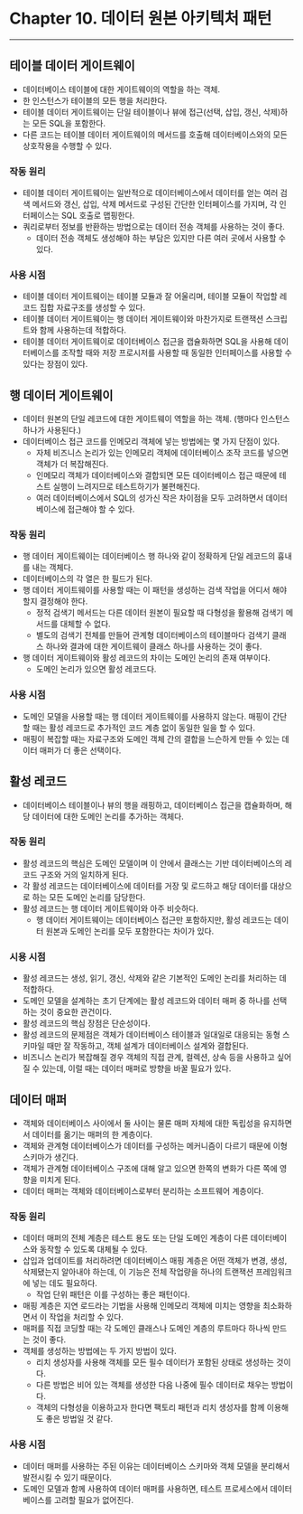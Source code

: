 # Chapter 10. 데이터 원본 아키텍처 패턴
- - -

## 테이블 데이터 게이트웨이
* 데이터베이스 테이블에 대한 게이트웨이의 역할을 하는 객체.
* 한 인스턴스가 테이블의 모든 행을 처리한다.
* 테이블 데이터 게이트웨이는 단일 테이블이나 뷰에 접근(선택, 삽입, 갱신, 삭제)하는 모든 SQL을 포함한다.
* 다른 코드는 테이블 데이터 게이트웨이의 메서드를 호출해 데이터베이스와의 모든 상호작용을 수행할 수 있다.

### 작동 원리
* 테이블 데이터 게이트웨이는 일반적으로 데이터베이스에서 데이터를 얻는 여러 검색 메서드와 갱신, 삽입, 삭제 메서드로 구성된 간단한 인터페이스를 가지며, 각 인터페이스는 SQL 호출로 맵핑한다.
* 쿼리로부터 정보를 반환하는 방법으로는 데이터 전송 객체를 사용하는 것이 좋다.
  * 데이터 전송 객체도 생성해야 하는 부담은 있지만 다른 여러 곳에서 사용할 수 있다.

### 사용 시점
* 테이블 데이터 게이트웨이는 테이블 모듈과 잘 어울리며, 테이블 모듈이 작업할 레코드 집합 자료구조를 생성할 수 있다.
* 테이블 데이터 게이트웨이는 행 데이터 게이트웨이와 마찬가지로 트랜잭션 스크립트와 함께 사용하는데 적합하다.
* 테이블 데이터 게이트웨이로 데이터베이스 접근을 캡슐화하면 SQL을 사용해 데이터베이스를 조작할 때와 저장 프로시저를 사용할 때 동일한 인터페이스를 사용할 수 있다는 장점이 있다.

## 행 데이터 게이트웨이
* 데이터 원본의 단일 레코드에 대한 게이트웨이 역할을 하는 객체. (행마다 인스턴스 하나가 사용된다.)
* 데이터베이스 접근 코드를 인메모리 객체에 넣는 방법에는 몇 가지 단점이 있다.
  * 자체 비즈니스 논리가 있는 인메모리 객체에 데이터베이스 조작 코드를 넣으면 객체가 더 복잡해진다.
  * 인메모리 객체가 데이터베이스와 결합되면 모든 데이터베이스 접근 때문에 테스트 실행이 느려지므로 테스트하기가 불편해진다.
  * 여러 데이터베이스에서 SQL의 성가신 작은 차이점을 모두 고려하면서 데이터베이스에 접근해야 할 수 있다.

### 작동 원리
* 행 데이터 게이트웨이는 데이터베이스 행 하나와 같이 정확하게 단일 레코드의 흉내를 내는 객체다.
* 데이터베이스의 각 열은 한 필드가 된다.
* 행 데이터 게이트웨이를 사용할 때는 이 패턴을 생성하는 검색 작업을 어디서 해야 할지 결정해야 한다.
  * 정적 검색기 메서드는 다른 데이터 원본이 필요할 때 다형성을 활용해 검색기 메서드를 대체할 수 없다.
  * 별도의 검색기 전체를 만들어 관계형 데이터베이스의 테이블마다 검색기 클래스 하나와 결과에 대한 게이트웨이 클래스 하나를 사용하는 것이 좋다.
* 행 데이터 게이트웨이와 활성 레코드의 차이는 도메인 논리의 존재 여부이다.
  * 도메인 논리가 있으면 활성 레코드다.

### 사용 시점
* 도메인 모델을 사용할 때는 행 데이터 게이트웨이를 사용하지 않는다. 매핑이 간단할 때는 활성 레코드로 추가적인 코드 계층 없이 동일한 일을 할 수 있다.
* 매핑이 복잡할 때는 자료구조와 도메인 객체 간의 결합을 느슨하게 만들 수 있는 데이터 매퍼가 더 좋은 선택이다.

## 활성 레코드
* 데이터베이스 테이블이나 뷰의 행을 래핑하고, 데이터베이스 접근을 캡슐화하며, 해당 데이터에 대한 도메인 논리를 추가하는 객체다.

### 작동 원리
* 활성 레코드의 핵심은 도메인 모델이며 이 안에서 클래스는 기반 데이터베이스의 레코드 구조와 거의 일치하게 된다.
* 각 활성 레코드는 데이터베이스에 데이터를 거장 및 로드하고 해당 데이터를 대상으로 하는 모든 도메인 논리를 담당한다.
* 활성 레코드는 행 데이터 게이트웨이와 아주 비슷하다.
  * 행 데이터 게이트웨이는 데이터베이스 접근만 포함하지만, 활성 레코드는 데이터 원본과 도메인 논리를 모두 포함한다는 차이가 있다.

### 시용 시점
* 활성 레코드는 생성, 읽기, 갱신, 삭제와 같은 기본적인 도메인 논리를 처리하는 데 적합하다.
* 도메인 모델을 설계하는 초기 단계에는 활성 레코드와 데이터 매퍼 중 하나를 선택하는 것이 중요한 관건이다.
* 활성 레코드의 핵심 장점은 단순성이다.
* 활성 레코드의 문제점은 객체가 데이터베이스 테이블과 일대일로 대응되는 동형 스키마일 때만 잘 작동하고, 객체 설계가 데이터베이스 설계와 결합된다.
* 비즈니스 논리가 복잡해질 경우 객체의 직접 관계, 컬렉션, 상속 등을 사용하고 싶어질 수 있는데, 이럴 때는 데이터 매퍼로 방향을 바꿀 필요가 있다.

## 데이터 매퍼
* 객체와 데이터베이스 사이에서 둘 사이는 물론 매퍼 자체에 대한 독립성을 유지하면서 데이터를 옮기는 매퍼의 한 계층이다.
* 객체와 관계형 데이터베이스가 데이터를 구성하는 메커니즘이 다르기 때문에 이형 스키마가 생긴다.
* 객체가 관계형 데이터베이스 구조에 대해 알고 있으면 한쪽의 변화가 다른 쪽에 영향을 미치게 된다.
* 데이터 매퍼는 객체와 데이터베이스로부터 분리하는 소프트웨어 계층이다.

### 작동 원리
* 데이터 매퍼의 전체 계층은 테스트 용도 또는 단일 도메인 계층이 다른 데이터베이스와 동작할 수 있도록 대체될 수 있다.
* 삽입과 업데이트를 처리하려면 데이터베이스 매핑 계층은 어떤 객체가 변경, 생성, 삭제됐는지 알아내야 하는데, 이 기능은 전체 작업량을 하나의 트랜잭션 프레임워크에 넣는 데도 필요하다.
  * 작업 단위 패턴은 이를 구성하는 좋은 패턴이다.
* 매핑 계층은 지연 로드라는 기법을 사용해 인메모리 객체에 미치는 영향을 최소화하면서 이 작업을 처리할 수 있다.
* 매퍼를 직접 코딩할 때는 각 도메인 클래스나 도메인 계층의 루트마다 하나씩 만드는 것이 좋다.
* 객체를 생성하는 방법에는 두 가지 방법이 있다.
  * 리치 생성자를 사용해 객체를 모든 필수 데이터가 포함된 상태로 생성하는 것이다.
  * 다른 방법은 비어 있는 객체를 생성한 다음 나중에 필수 데이터로 채우는 방법이다.
  * 객체의 다형성을 이용하고자 한다면 팩토리 패턴과 리치 생성자를 함께 이용해도 좋은 방법일 것 같다.

### 사용 시점
* 데이터 매퍼를 사용하는 주된 이유는 데이터베이스 스키마와 객체 모델을 분리해서 발전시킬 수 있기 때문이다.
* 도메인 모델과 함께 사용하여 데이터 매퍼를 사용하면, 테스트 프로세스에서 데이터베이스를 고려할 필요가 없어진다.
